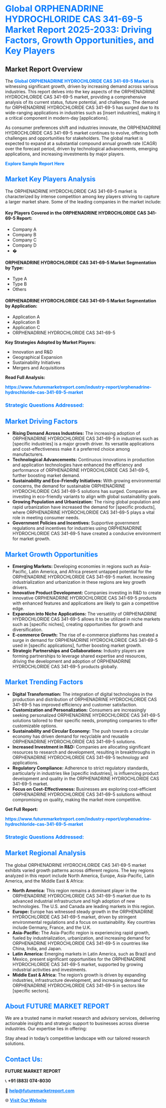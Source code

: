 <h1 style="color: #007BFF;">Global ORPHENADRINE HYDROCHLORIDE CAS 341-69-5 Market Report 2025-2033: Driving Factors, Growth Opportunities, and Key Players</h1>

<section id="overview">
<h2>Market Report Overview</h2>
<p>The <a href="https://www.futuremarketreport.com/industry-report/orphenadrine-hydrochloride-cas-341-69-5-market" style="color: #007BFF; text-decoration: none;"><strong>Global ORPHENADRINE HYDROCHLORIDE CAS 341-69-5 Market</strong></a> is witnessing significant growth, driven by increasing demand across various industries. This report delves into the key aspects of the ORPHENADRINE HYDROCHLORIDE CAS 341-69-5 market, providing a comprehensive analysis of its current status, future potential, and challenges. The demand for ORPHENADRINE HYDROCHLORIDE CAS 341-69-5 has surged due to its wide-ranging applications in industries such as [insert industries], making it a critical component in modern-day [applications].</p>
<p>As consumer preferences shift and industries innovate, the ORPHENADRINE HYDROCHLORIDE CAS 341-69-5 market continues to evolve, offering both challenges and opportunities for stakeholders. The global market is expected to expand at a substantial compound annual growth rate (CAGR) over the forecast period, driven by technological advancements, emerging applications, and increasing investments by major players.</p>
</section>

<section id="overview">
<p><a href="https://www.futuremarketreport.com/request-sample/reportId=110885" style="color: #007BFF; text-decoration: none;"><strong>Explore Sample Report Here</strong></a></p>
</section>

<section id="key-players">
<h2 style="color: #007BFF;">Market Key Players Analysis</h2>
<p>The ORPHENADRINE HYDROCHLORIDE CAS 341-69-5 market is characterized by intense competition among key players striving to capture a larger market share. Some of the leading companies in the market include:</p>
<h4>Key Players Covered in the ORPHENADRINE HYDROCHLORIDE CAS 341-69-5 Report:</h4>
<ul><li>Company A</li><li>Company B</li><li>Company C</li><li>Company D</li><li>�</li></ul>
<h4>ORPHENADRINE HYDROCHLORIDE CAS 341-69-5 Market Segmentation by Type:</h4>
<ul><li>Type A</li><li>Type B</li><li>Others</li></ul>

<h4>ORPHENADRINE HYDROCHLORIDE CAS 341-69-5 Market Segmentation by Application:</h4>
<ul><li>Application A</li><li>Application B</li><li>Application C</li><li>ORPHENADRINE HYDROCHLORIDE CAS 341-69-5</li></ul>
<p><strong>Key Strategies Adopted by Market Players:</strong></p>
<ul>
<li>Innovation and R&D</li>
<li>Geographical Expansion</li>
<li>Sustainability Initiatives</li>
<li>Mergers and Acquisitions</li>
</ul>
</section>

<section>
<p><strong>Read Full Analysis: </strong></p><a href="https://www.futuremarketreport.com/industry-report/orphenadrine-hydrochloride-cas-341-69-5-market" style="color: #007BFF; text-decoration: none;"><strong>https://www.futuremarketreport.com/industry-report/orphenadrine-hydrochloride-cas-341-69-5-market</strong></a>
<h3 style="color: #007BFF;">Strategic Questions Addressed:</h3>
</section>

<section id="driving-factors">
<h2 style="color: #007BFF;">Market Driving Factors</h2>
<ul>
<li><strong>Rising Demand Across Industries:</strong> The increasing adoption of ORPHENADRINE HYDROCHLORIDE CAS 341-69-5 in industries such as [specific industries] is a major growth driver. Its versatile applications and cost-effectiveness make it a preferred choice among manufacturers.</li>
<li><strong>Technological Advancements:</strong> Continuous innovations in production and application technologies have enhanced the efficiency and performance of ORPHENADRINE HYDROCHLORIDE CAS 341-69-5, further boosting market demand.</li>
<li><strong>Sustainability and Eco-Friendly Initiatives:</strong> With growing environmental concerns, the demand for sustainable ORPHENADRINE HYDROCHLORIDE CAS 341-69-5 solutions has surged. Companies are investing in eco-friendly variants to align with global sustainability goals.</li>
<li><strong>Growing Population and Urbanization:</strong> The rising global population and rapid urbanization have increased the demand for [specific products], where ORPHENADRINE HYDROCHLORIDE CAS 341-69-5 plays a vital role in meeting consumer needs.</li>
<li><strong>Government Policies and Incentives:</strong> Supportive government regulations and incentives for industries using ORPHENADRINE HYDROCHLORIDE CAS 341-69-5 have created a conducive environment for market growth.</li>
</ul>
</section>

<section id="growth-opportunities">
<h2 style="color: #007BFF;">Market Growth Opportunities</h2>
<ul>
<li><strong>Emerging Markets:</strong> Developing economies in regions such as Asia-Pacific, Latin America, and Africa present untapped potential for the ORPHENADRINE HYDROCHLORIDE CAS 341-69-5 market. Increasing industrialization and urbanization in these regions are key growth drivers.</li>
<li><strong>Innovative Product Development:</strong> Companies investing in R&D to create innovative ORPHENADRINE HYDROCHLORIDE CAS 341-69-5 products with enhanced features and applications are likely to gain a competitive edge.</li>
<li><strong>Expansion into Niche Applications:</strong> The versatility of ORPHENADRINE HYDROCHLORIDE CAS 341-69-5 allows it to be utilized in niche markets such as [specific niches], creating opportunities for growth and diversification.</li>
<li><strong>E-commerce Growth:</strong> The rise of e-commerce platforms has created a surge in demand for ORPHENADRINE HYDROCHLORIDE CAS 341-69-5 used in [specific applications], further boosting market growth.</li>
<li><strong>Strategic Partnerships and Collaborations:</strong> Industry players are forming partnerships to leverage shared expertise and resources, driving the development and adoption of ORPHENADRINE HYDROCHLORIDE CAS 341-69-5 products globally.</li>
</ul>
</section>

<section id="trending-factors">
<h2 style="color: #007BFF;">Market Trending Factors</h2>
<ul>
<li><strong>Digital Transformation:</strong> The integration of digital technologies in the production and distribution of ORPHENADRINE HYDROCHLORIDE CAS 341-69-5 has improved efficiency and customer satisfaction.</li>
<li><strong>Customization and Personalization:</strong> Consumers are increasingly seeking personalized ORPHENADRINE HYDROCHLORIDE CAS 341-69-5 solutions tailored to their specific needs, prompting companies to offer customizable options.</li>
<li><strong>Sustainability and Circular Economy:</strong> The push towards a circular economy has driven demand for recyclable and reusable ORPHENADRINE HYDROCHLORIDE CAS 341-69-5 solutions.</li>
<li><strong>Increased Investment in R&D:</strong> Companies are allocating significant resources to research and development, resulting in breakthroughs in ORPHENADRINE HYDROCHLORIDE CAS 341-69-5 technology and applications.</li>
<li><strong>Regulatory Compliance:</strong> Adherence to strict regulatory standards, particularly in industries like [specific industries], is influencing product development and quality in the ORPHENADRINE HYDROCHLORIDE CAS 341-69-5 market.</li>
<li><strong>Focus on Cost-Effectiveness:</strong> Businesses are exploring cost-efficient ORPHENADRINE HYDROCHLORIDE CAS 341-69-5 solutions without compromising on quality, making the market more competitive.</li>
</ul>
</section>

<section>
<p><strong>Get Full Report: </strong></p><a href="https://www.futuremarketreport.com/industry-report/orphenadrine-hydrochloride-cas-341-69-5-market" style="color: #007BFF; text-decoration: none;"><strong>https://www.futuremarketreport.com/industry-report/orphenadrine-hydrochloride-cas-341-69-5-market</strong></a>
<h3 style="color: #007BFF;">Strategic Questions Addressed:</h3>
</section>


<section id="regional-analysis">
<h2 style="color: #007BFF;">Market Regional Analysis</h2>
<p>The global ORPHENADRINE HYDROCHLORIDE CAS 341-69-5 market exhibits varied growth patterns across different regions. The key regions analyzed in this report include North America, Europe, Asia-Pacific, Latin America, and the Middle East & Africa:</p>
<ul>
<li><strong>North America:</strong> This region remains a dominant player in the ORPHENADRINE HYDROCHLORIDE CAS 341-69-5 market due to its advanced industrial infrastructure and high adoption of new technologies. The U.S. and Canada are leading markets in this region.</li>
<li><strong>Europe:</strong> Europe has witnessed steady growth in the ORPHENADRINE HYDROCHLORIDE CAS 341-69-5 market, driven by stringent environmental regulations and a focus on sustainability. Key countries include Germany, France, and the U.K.</li>
<li><strong>Asia-Pacific:</strong> The Asia-Pacific region is experiencing rapid growth, fueled by industrialization, urbanization, and increasing demand for ORPHENADRINE HYDROCHLORIDE CAS 341-69-5 in countries like China, India, and Japan.</li>
<li><strong>Latin America:</strong> Emerging markets in Latin America, such as Brazil and Mexico, present significant opportunities for the ORPHENADRINE HYDROCHLORIDE CAS 341-69-5 market, supported by growing industrial activities and investments.</li>
<li><strong>Middle East & Africa:</strong> The region’s growth is driven by expanding industries, infrastructure development, and increasing demand for ORPHENADRINE HYDROCHLORIDE CAS 341-69-5 in sectors like [specific sectors].</li>
</ul>
</section>

<footer>
<h2 style="color: #007BFF;">About FUTURE MARKET REPORT</h2>
<p>We are a trusted name in market research and advisory services, delivering actionable insights and strategic support to businesses across diverse industries. Our expertise lies in offering:</p>

<p>Stay ahead in today’s competitive landscape with our tailored research solutions.</p>

<h2 style="color: #007BFF;">Contact Us:</h2>
<p><strong>FUTURE MARKET REPORT</strong></p>
<p>📞 <strong>+91 (883) 074-8030</strong></p>
<p>📧 <strong><a href="mailto:help@futuremarketreport.com" style="color: #007BFF;">help@futuremarketreport.com</a></strong></p>
<p>🌐 <strong><a href="https://www.futuremarketreport.com/" style="color: #007BFF;">Visit Our Website</a></strong></p>
</footer>